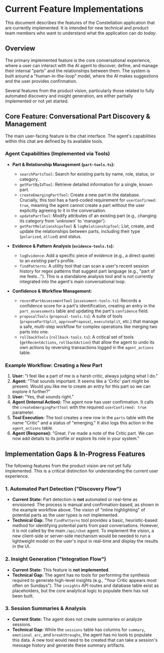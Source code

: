 # Current Feature Implementations

This document describes the features of the Constellation application that are currently implemented. It is intended for new technical and product team members who want to understand what the application can do *today*.

## Overview

The primary implemented feature is the core conversational experience, where a user can interact with the AI agent to discover, define, and manage their internal "parts" and the relationships between them. The system is built around a "human-in-the-loop" model, where the AI makes suggestions and the user provides confirmation.

Several features from the product vision, particularly those related to fully automated discovery and insight generation, are either partially implemented or not yet started.

## Core Feature: Conversational Part Discovery & Management

The main user-facing feature is the chat interface. The agent's capabilities within this chat are defined by its available tools.

### Agent Capabilities (Implemented via Tools)

-   **Part & Relationship Management (`part-tools.ts`):**
    -   `searchPartsTool`: Search for existing parts by name, role, status, or category.
    -   `getPartByIdTool`: Retrieve detailed information for a single, known part.
    -   `createEmergingPartTool`: Create a new part in the database. Crucially, this tool has a hard-coded requirement for `userConfirmed: true`, meaning the agent cannot create a part without the user explicitly agreeing to it in the conversation.
    -   `updatePartTool`: Modify attributes of an existing part (e.g., changing its category from 'unknown' to 'manager').
    -   `getPartRelationshipsTool` & `logRelationshipTool`: List, create, and update the relationships between parts, including their type (`polarized`, `allied`) and status.

-   **Evidence & Pattern Analysis (`evidence-tools.ts`):**
    -   `logEvidence`: Add a specific piece of evidence (e.g., a direct quote) to an *existing* part's profile.
    -   `findPatterns`: A utility tool that can scan a user's recent session history for regex patterns that suggest part language (e.g., "part of me feels..."). This is a standalone analysis tool and is not currently integrated into the agent's main conversational loop.

-   **Confidence & Workflow Management:**
    -   `recordPartAssessmentTool` (`assessment-tools.ts`): Records a confidence score for a part's identification, creating an entry in the `part_assessments` table and updating the part's `confidence` field.
    -   `proposalTools` (`proposal-tools.ts`): A suite of tools (`proposePartSplit`, `approveProposal`, `executeSplit`, etc.) that manage a safe, multi-step workflow for complex operations like merging two parts into one.
    -   `rollbackTools` (`rollback-tools.ts`): A critical set of tools (`getRecentActions`, `rollbackAction`) that allow the agent to undo its own actions by reversing transactions logged in the `agent_actions` table.

### Example Workflow: Creating a New Part

1.  **User:** "I feel like a part of me is a harsh critic, always judging what I do."
2.  **Agent:** "That sounds important. It seems like a 'Critic' part might be present. Would you like me to create an entry for this part so we can explore it further?"
3.  **User:** "Yes, that sounds right."
4.  **Agent (Internal Action):** The agent now has user confirmation. It calls the `createEmergingPartTool` with the required `userConfirmed: true` parameter.
5.  **Tool Execution:** The tool creates a new row in the `parts` table with the name "Critic" and a status of "emerging." It also logs this action in the `agent_actions` table.
6.  **Agent (Response):** "Great. I've made a note of the Critic part. We can now add details to its profile or explore its role in your system."

## Implementation Gaps & In-Progress Features

The following features from the product vision are not yet fully implemented. This is a critical distinction for understanding the current user experience.

### 1. Automated Part Detection ("Discovery Flow")

-   **Current State:** Part detection is **not** automated or real-time as envisioned. The process is manual and confirmation-based, as shown in the example workflow above. The vision of "inline highlighting" of potential parts as the user types is not implemented.
-   **Technical Gap:** The `findPatterns` tool provides a basic, heuristic-based method for identifying potential parts from past conversations. However, it is not called by the main `/api/chat` agent. To implement the vision, a new client-side or server-side mechanism would be needed to run a lightweight model on the user's input in real-time and display the results in the UI.

### 2. Insight Generation ("Integration Flow")

-   **Current State:** This feature is **not implemented**.
-   **Technical Gap:** The agent has no tools for performing the synthesis required to generate high-level insights (e.g., "Your Critic appears most often on Sundays"). The `insights` API routes and database table exist as placeholders, but the core analytical logic to populate them has not been built.

### 3. Session Summaries & Analysis

-   **Current State:** The agent does not create summaries or analyze sessions.
-   **Technical Gap:** While the `sessions` table has columns for `summary`, `emotional_arc`, and `breakthroughs`, the agent has no tools to populate this data. A new tool would need to be created that can take a session's message history and generate these summary artifacts.

